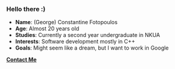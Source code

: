 ### Hello there :)

- **Name**: (George) Constantine Fotopoulos
- **Age**: Almost 20 years old
- **Studies**: Currently a second year undergraduate in NKUA
- **Interests**: Software development mostly in C++
- **Goals**: Might seem like a dream, but I want to work in Google

**[Contact Me](mailto:pitmtech.costas@gmail.com)**
